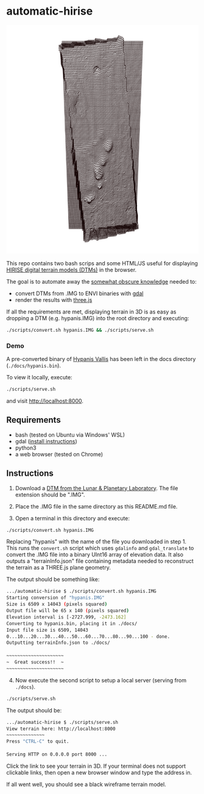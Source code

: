 # automatic-hirise

<p align="center">
  <img src="hypanis.png" width="600px" height="600px" />
</p>

This repo contains two bash scrips and some HTML/JS useful for displaying [HIRISE digital terrain models (DTMs)](https://www.uahirise.org/dtm/) in the browser.

The goal is to automate away the [somewhat obscure knowledge](http://blog.mastermaps.com/2013/10/terrain-building-with-threejs-part-1.html) needed to:

- convert DTMs from .IMG to ENVI binaries with [gdal](https://www.gdal.org/)
- render the results with [three.js](https://threejs.org/)

If all the requirements are met, displaying terrain in 3D is as easy as dropping a DTM (e.g. hypanis.IMG) into the root directory and executing:

```bash
./scripts/convert.sh hypanis.IMG && ./scripts/serve.sh
```

### Demo

A pre-converted binary of [Hypanis Vallis](https://www.uahirise.org/dtm/dtm.php?ID=ESP_037651_1920) has been left in the docs directory (`./docs/hypanis.bin`).

To view it locally, execute:

```bash
./scripts/serve.sh
```

and visit [http://localhost:8000](http://localhost:8000).

## Requirements

- bash (tested on Ubuntu via Windows' WSL)
- gdal ([install instructions](https://stackoverflow.com/a/41613466/6591491))
- python3
- a web browser (tested on Chrome)

## Instructions

1. Download a [DTM from the Lunar & Planetary Laboratory](https://www.uahirise.org/dtm/). The file extension should be ".IMG".

2. Place the .IMG file in the same directory as this README.md file.

3. Open a terminal in this directory and execute:

```bash
./scripts/convert.sh hypanis.IMG
```

Replacing "hypanis" with the name of the file you downloaded in step 1. This runs the `convert.sh` script which uses `gdalinfo` and `gdal_translate` to convert the .IMG file into a binary UInt16 array of elevation data. It also outputs a "terrainInfo.json" file containing metadata needed to reconstruct the terrain as a THREE.js plane geometry.

The output should be something like:

```bash
.../automatic-hirise $ ./scripts/convert.sh hypanis.IMG
Starting conversion of "hypanis.IMG"
Size is 6509 x 14043 (pixels squared)
Output file will be 65 x 140 (pixels squared)
Elevation interval is [-2727.999, -2473.162]
Converting to hypanis.bin, placing it in ./docs/
Input file size is 6509, 14043
0...10...20...30...40...50...60...70...80...90...100 - done.
Outputting terrainInfo.json to ./docs/

~~~~~~~~~~~~~~~~~~~~~
~  Great success!!  ~
~~~~~~~~~~~~~~~~~~~~~
```

4. Now execute the second script to setup a local server (serving from `./docs`).

```bash
./scripts/serve.sh
```

The output should be:

```bash
.../automatic-hirise $ ./scripts/serve.sh
View terrain here: http://localhost:8000
~~~~~~~~~~~~~~
Press "CTRL-C" to quit.

Serving HTTP on 0.0.0.0 port 8000 ...
```

Click the link to see your terrain in 3D. If your terminal does not support clickable links, then open a new browser window and type the address in.

If all went well, you should see a black wireframe terrain model.
